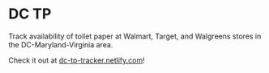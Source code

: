 # DC TP

Track availability of toilet paper at Walmart, Target, and Walgreens stores in the DC-Maryland-Virginia area.

Check it out at [dc-tp-tracker.netlify.com](https://dc-tp-tracker.netlify.com/)!
